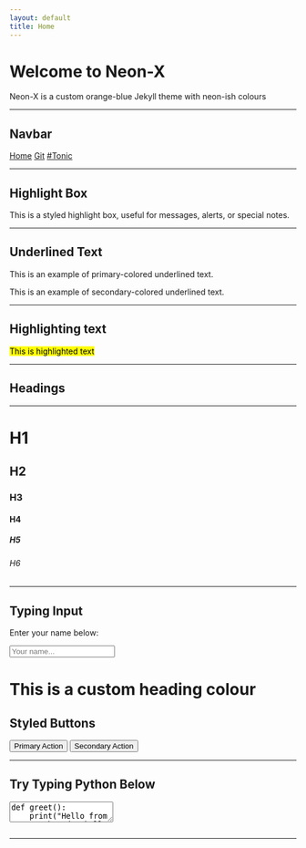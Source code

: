 ```yaml
---
layout: default
title: Home
---
```




# Welcome to Neon-X

Neon-X is a custom orange-blue Jekyll theme with neon-ish colours

---

## Navbar

<div class="floating-navbar">
  <a href="https://v659.github.io/jekyll_theme-new-v659/">Home</a>
  <a href="https://github.com/v659/jekyll_theme-new-v659">Git</a>
  <a href="https://tonic.hackclub.com/">#Tonic</a>
</div>

---

## Highlight Box

<div class="highlight-box">
   This is a styled highlight box, useful for messages, alerts, or special notes.
</div>

---

## Underlined Text

<p class="underline-primary">This is an example of primary-colored underlined text.</p>
<p class="underline-secondary">This is an example of secondary-colored underlined text.</p>

---
## Highlighting text

<mark>This is highlighted text</mark>

---
## Headings

---

<h1>H1</h1>
<h2>H2</h2>
<h3>H3</h3>
<h4>H4</h4>
<h5>H5</h5>
<h6>H6</h6>

---

##  Typing Input

<div class="card">
  <p>Enter your name below:</p>
  <input type="text" class="typing-box" placeholder="Your name..." />
</div>

# This is a custom heading colour

<div class="card">
  <h2>Styled Buttons</h2>
  <button class="btn-primary">Primary Action</button>
  <button class="btn-secondary">Secondary Action</button>
</div>

---

## Try Typing Python Below

<div class="editor-container">
  <textarea id="code-input" spellcheck="false">def greet():
    print("Hello from a neon-themed Jekyll site!")</textarea>
  <pre class="language-python"><code id="highlighted-code" class="language-python"></code></pre>
</div>

<script>
  document.addEventListener("DOMContentLoaded", function() {
    const input = document.getElementById("code-input");
    const output = document.getElementById("highlighted-code");

    input.addEventListener("input", () => {
      const escaped = input.value.replace(/&/g, "&amp;")
                                 .replace(/</g, "&lt;")
                                 .replace(/>/g, "&gt;");
      output.innerHTML = escaped;
      Prism.highlightElement(output);
    });

    input.dispatchEvent(new Event("input"));
  });
</script>




---

